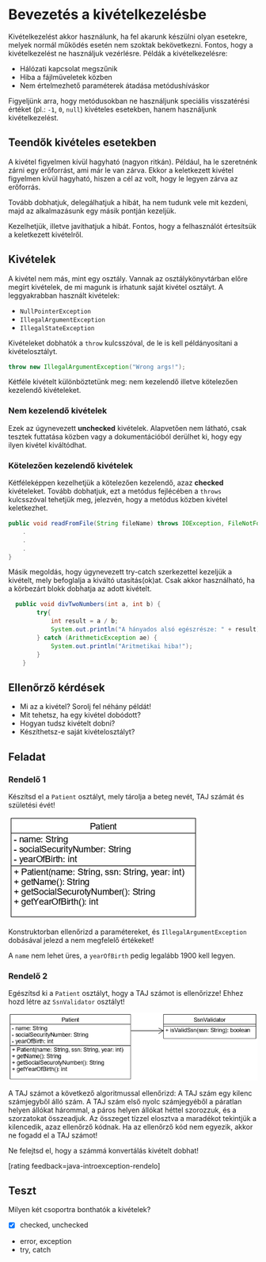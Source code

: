 # Bevezetés a kivételkezelésbe

Kivételkezelést akkor használunk, ha fel akarunk készülni olyan esetekre, melyek 
normál működés esetén nem szoktak bekövetkezni. Fontos, hogy a kivételkezelést ne 
használjuk vezérlésre. Példák a kivételkezelésre:

* Hálózati kapcsolat megszűnik
* Hiba a fájlműveletek közben
* Nem értelmezhető paraméterek átadása metódushíváskor

Figyeljünk arra, hogy metódusokban ne használjunk speciális visszatérési értéket 
(pl.: `-1`, `0`, `null`) kivételes esetekben, hanem használjunk kivételkezelést.

## Teendők kivételes esetekben

A kivétel figyelmen kívül hagyható (nagyon ritkán). Például, ha le szeretnénk zárni 
egy erőforrást, ami már le van zárva. Ekkor a keletkezett kivétel figyelmen kívül 
hagyható, hiszen a cél az volt, hogy le legyen zárva az erőforrás.

Tovább dobhatjuk, delegálhatjuk a hibát, ha nem tudunk vele mit kezdeni, majd az 
alkalmazásunk egy másik pontján kezeljük.

Kezelhetjük, illetve javíthatjuk a hibát. Fontos, hogy a felhasználót értesítsük 
a keletkezett kivételről.

## Kivételek

A kivétel nem más, mint egy osztály. Vannak az osztálykönyvtárban előre megírt 
kivételek, de mi magunk is írhatunk saját kivétel osztályt. A leggyakrabban használt kivételek:

* `NullPointerException`
* `IllegalArgumentException`
* `IllegalStateException`

Kivételeket dobhatók a `throw` kulcsszóval, de le is kell példányosítani a kivételosztályt.

```java
throw new IllegalArgumentException("Wrong args!");
```

Kétféle kivételt különböztetünk meg: nem kezelendő illetve kötelezően kezelendő kivételeket.

### Nem kezelendő kivételek

Ezek az úgynevezett **unchecked** kivételek. Alapvetően nem látható, csak tesztek 
futtatása közben vagy a dokumentációból derülhet ki, hogy egy ilyen kivétel kiváltódhat.

### Kötelezően kezelendő kivételek

Kétféleképpen kezelhetjük a kötelezően kezelendő, azaz **checked** kivételeket. Tovább dobhatjuk, 
ezt a metódus fejlécében a `throws` kulcsszóval tehetjük meg, jelezvén, hogy a 
metódus közben kivétel keletkezhet.

```java
public void readFromFile(String fileName) throws IOException, FileNotFoundException{
    .
    .
    .
}
```

Másik megoldás, hogy úgynevezett try-catch szerkezettel kezeljük a kivételt, mely 
befoglalja a kiváltó utasítás(ok)at. Csak akkor használható, ha a körbezárt blokk 
dobhatja az adott kivételt.

```java
  public void divTwoNumbers(int a, int b) {
        try{
            int result = a / b;
            System.out.println("A hányados alsó egészrésze: " + result);
        } catch (ArithmeticException ae) {
            System.out.println("Aritmetikai hiba!");
        }
    }
```

## Ellenőrző kérdések

* Mi az a kivétel? Sorolj fel néhány példát!
* Mit tehetsz, ha egy kivétel dobódott?
* Hogyan tudsz kivételt dobni?
* Készíthetsz-e saját kivételosztályt?

## Feladat

### Rendelő 1

Készítsd el a `Patient` osztályt, mely tárolja a beteg nevét, TAJ számát és 
születési évét!

![Patient UML](images/patient_class.png)

Konstruktorban ellenőrizd a paramétereket, és `IllegalArgumentException` 
dobásával jelezd a nem megfelelő értékeket!

A `name` nem lehet üres, a `yearOfBirth` pedig legalább 1900 kell legyen.
 

### Rendelő 2

Egészítsd ki a `Patient` osztályt, hogy a TAJ számot is ellenőrizze! Ehhez hozd 
létre az `SsnValidator` osztályt!

![Patient és SsnValidator UML](images/patient_with_validator_class.png)

A TAJ számot a következő algoritmussal ellenőrizd: 
A TAJ szám egy kilenc számjegyből álló szám. 
A TAJ szám első nyolc számjegyéből a páratlan helyen állókat hárommal, 
a páros helyen állókat héttel szorozzuk, és a szorzatokat összeadjuk. 
Az összeget tízzel elosztva a maradékot tekintjük a kilencedik, azaz ellenőrző kódnak. 
Ha az ellenőrző kód nem egyezik, akkor ne fogadd el a TAJ számot!

Ne felejtsd el, hogy a számmá konvertálás kivételt dobhat!

[rating feedback=java-introexception-rendelo]

## Teszt

Milyen két csoportra bonthatók a kivételek?

* [x] checked, unchecked
* error, exception
* try, catch
